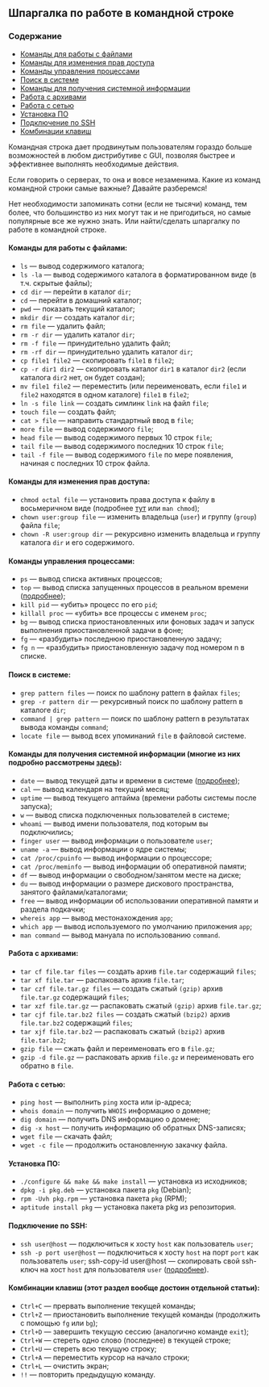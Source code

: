 ## Шпаргалка по работе в командной строке

### Содержание
- [Команды для работы с файлами](#команды-для-работы-с-файлами)
- [Команды для изменения прав доступа](#команды-для-изменения-прав-доступа)
- [Команды управления процессами](#команды-управления-процессами)
- [Поиск в системе](#поиск-в-системе)
- [Команды для получения системной информации](#команды-для-получения-системной-информации)
- [Работа с архивами](#работа-с-архивами)
- [Работа с сетью](#работа-с-сетью:)
- [Установка ПО](#установка-по)
- [Подключение по SSH](#подключение-по-ssh)
- [Комбинации клавиш](#комбинации-клавиш)

Командная строка дает продвинутым пользователям гораздо больше возможностей в любом дистрибутиве с GUI, позволяя быстрее и эффективнее выполнять необходимые действия.

Если говорить о серверах, то она и вовсе незаменима. Какие из команд командной строки самые важные? Давайте разберемся!

Нет необходимости запоминать сотни (если не тысячи) команд, тем более, что большинство из них могут так и не пригодиться, но самые популярные все же нужно знать. Или найти/сделать шпаргалку по работе в командной строке.

#### Команды для работы с файлами:

- ```ls``` — вывод содержимого каталога;
- ```ls -la``` — вывод содержимого каталога в форматированном виде (в т.ч. скрытые файлы);
- ```cd dir``` — перейти в каталог ```dir```;
- ```cd``` — перейти в домашний каталог;
- ```pwd``` — показать текущий каталог;
- ```mkdir dir``` — создать каталог ```dir```;
- ```rm file``` — удалить файл;
- ```rm -r dir``` — удалить каталог ```dir```;
- ```rm -f file``` — принудительно удалить файл;
- ```rm -rf dir``` — принудительно удалить каталог ```dir```;
- ```cp file1 file2``` — скопировать ```file1``` в ```file2```;
- ```cp -r dir1 dir2``` — скопировать каталог ```dir1``` в каталог ```dir2``` (если каталога ```dir2``` нет, он будет создан);
- ```mv file1 file2``` — переместить (или переименовать, если ```file1``` и ```file2``` находятся в одном каталоге) ```file1``` в ```file2```;
- ```ln -s file link``` — создать симлинк ```link``` на файл ```file```;
- ```touch file``` — создать файл;
- ```cat > file``` — направить стандартный ввод в ```file```;
- ```more file``` — вывод содержимого ```file```;
- ```head file``` — вывод содержимого первых 10 строк ```file```;
- ```tail file``` — вывод содержимого последних 10 строк ```file```;
- ```tail -f file``` — вывод содержимого ```file``` по мере появления, начиная с последних 10 строк файла.

#### Команды для изменения прав доступа:

- ```chmod octal file``` — установить права доступа к файлу в восьмеричном виде (подробнее [тут](https://ru.wikipedia.org/wiki/Chmod) или ```man chmod```);
- ```chown user:group file``` — изменить владельца (```user```) и группу (```group```) файла ```file```;
- ```chown -R user:group dir``` — рекурсивно изменить владельца и группу каталога ```dir``` и его содержимого.

#### Команды управления процессами:

- ```ps``` — вывод списка активных процессов;
- ```top``` — вывод списка запущенных процессов в реальном времени ([подробнее]());
- ```kill pid``` — «убить» процесс по его ```pid```;
- ```killall proc``` — «убить» все процессы с именем ```proc```;
- ```bg``` — вывод списка приостановленных или фоновых задач и запуск выполнения приостановленной задачи в фоне;
- ```fg``` — «разбудить» последнюю приостановленную задачу;
- ```fg n``` — «разбудить» приостановленную задачу под номером n в списке.

#### Поиск в системе:

- ```grep pattern files``` — поиск по шаблону pattern в файлах ```files```;
- ```grep -r pattern dir``` — рекурсивный поиск по шаблону pattern в каталоге ```dir```;
- ```command | grep pattern``` — поиск по шаблону pattern в результатах вывода команды ```command```;
- ```locate file``` — вывод всех упоминаний ```file``` в файловой системе.

#### Команды для получения системной информации (многие из них подробно рассмотрены [здесь]()):

- ```date``` — вывод текущей даты и времени в системе ([подробнее]()); <!--- оформить ссылку -->
- ```cal``` — вывод календаря на текущий месяц;
- ```uptime``` — вывод текущего аптайма (времени работы системы после запуска);
- ```w``` — вывод списка подключенных пользователей в системе;
- ```whoami``` — вывод имени пользователя, под которым вы подключились;
- ```finger user``` — вывод информации о пользователе ```user```;
- ```uname -a``` — вывод информации о ядре системы;
- ```cat /proc/cpuinfo``` — вывод информации о процессоре;
- ```cat /proc/meminfo``` — вывод информации об оперативной памяти;
- ```df``` — вывод информации о свободном/занятом месте на диске;
- ```du``` — вывод информации о размере дискового пространства, занятого файлами/каталогами;
- ```free``` — вывод информации об использовании оперативной памяти и раздела подкачки;
- ```whereis app``` — вывод местонахождения ```app```;
- ```which app``` — вывод используемого по умолчанию приложения ```app```;
- ```man command``` — вывод мануала по использованию ```command```.

#### Работа с архивами:

- ```tar cf file.tar files``` — создать архив ```file.tar``` содержащий ```files```;
- ```tar xf file.tar``` — распаковать архив ```file.tar```;
- ```tar czf file.tar.gz files``` — создать сжатый ```(gzip)``` архив ```file.tar.gz``` содержащий ```files```;
- ```tar xzf file.tar.gz``` — распаковать сжатый ```(gzip)``` архив ```file.tar.gz```;
- ```tar cjf file.tar.bz2 files``` — создать сжатый ```(bzip2)``` архив ```file.tar.bz2``` содержащий ```files```;
- ```tar xjf file.tar.bz2``` — распаковать сжатый ```(bzip2)``` архив ```file.tar.bz2```;
- ```gzip file``` — сжать файл и переименовать его в ```file.gz```;
- ```gzip -d file.gz``` — распаковать архив ```file.gz``` и переименовать его обратно в ```file```.

#### Работа с сетью:

- ```ping host``` — выполнить ```ping``` хоста или ip-адреса;
- ```whois domain``` — получить ```WHOIS``` информацию о домене;
- ```dig domain``` — получить DNS информацию о домене;
- ```dig -x host``` — получить информацию об обратных DNS-записях;
- ```wget file``` — скачать файл;
- ```wget -с file``` — продолжить остановленную закачку файла.

#### Установка ПО:

- ```./configure && make && make install``` — установка из исходников;
- ```dpkg -i pkg.deb``` — установка пакета ```pkg``` (Debian);
- ```rpm -Uvh pkg.rpm``` — установка пакета ```pkg``` (RPM);
- ```aptitude install pkg``` — установка пакета pkg из репозитория.

#### Подключение по SSH:

- ```ssh user@host``` — подключиться к хосту ```host``` как пользователь ```user```;
- ```ssh -p port user@host``` — подключиться к хосту ```host``` на порт ```port``` как пользователь ```user```;
    ssh-copy-id user@host — скопировать свой ssh-ключ на хост ```host``` для пользователя ```user``` ([подробнее]()). <!--- оформить ссыку -->

#### Комбинации клавиш (этот раздел вообще достоин отдельной статьи):

- ```Ctrl+C``` — прервать выполнение текущей команды;
- ```Ctrl+Z``` — приостановить выполнение текущей команды (продолжить с помощью ```fg``` или ```bg```);
- ```Ctrl+D``` — завершить текущую сессию (аналогично команде ```exit```);
- ```Ctrl+W``` — стереть одно слово (последнее) в текущей строке;
- ```Ctrl+U``` — стереть всю текущую строку;
- ```Ctrl+A``` — переместить курсор на начало строки;
- ```Ctrl+L``` — очистить экран;
- ```!!``` — повторить предыдущую команду.


